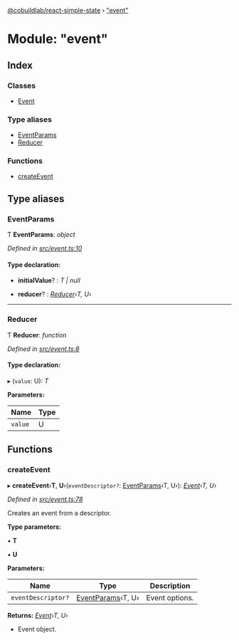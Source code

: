 [@cobuildlab/react-simple-state](../README.md) › ["event"](_event_.md)

# Module: "event"

## Index

### Classes

* [Event](../classes/_event_.event.md)

### Type aliases

* [EventParams](_event_.md#eventparams)
* [Reducer](_event_.md#reducer)

### Functions

* [createEvent](_event_.md#createevent)

## Type aliases

###  EventParams

Ƭ **EventParams**: *object*

*Defined in [src/event.ts:10](https://github.com/cobuildlab/react-simple-state/blob/46e6b47/src/event.ts#L10)*

#### Type declaration:

* **initialValue**? : *T | null*

* **reducer**? : *[Reducer](_event_.md#reducer)‹T, U›*

___

###  Reducer

Ƭ **Reducer**: *function*

*Defined in [src/event.ts:8](https://github.com/cobuildlab/react-simple-state/blob/46e6b47/src/event.ts#L8)*

#### Type declaration:

▸ (`value`: U): *T*

**Parameters:**

Name | Type |
------ | ------ |
`value` | U |

## Functions

###  createEvent

▸ **createEvent**‹**T**, **U**›(`eventDescriptor?`: [EventParams](_event_.md#eventparams)‹T, U›): *[Event](../classes/_event_.event.md)‹T, U›*

*Defined in [src/event.ts:78](https://github.com/cobuildlab/react-simple-state/blob/46e6b47/src/event.ts#L78)*

Creates an event from a descriptor.

**Type parameters:**

▪ **T**

▪ **U**

**Parameters:**

Name | Type | Description |
------ | ------ | ------ |
`eventDescriptor?` | [EventParams](_event_.md#eventparams)‹T, U› | Event options. |

**Returns:** *[Event](../classes/_event_.event.md)‹T, U›*

- Event object.
